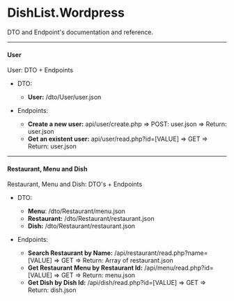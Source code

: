 # DishList.Wordpress

DTO and Endpoint's documentation and reference.

---

#### User

User: DTO + Endpoints

- DTO:

  - **User:** /dto/User/user.json

- Endpoints:

  - **Create a new user:** api/user/create.php => POST: user.json => Return: user.json
  - **Get an existent user:** api/user/read.php?id=[VALUE] => GET => Return: user.json

---

#### Restaurant, Menu and Dish

Restaurant, Menu and Dish: DTO's + Endpoints

- DTO:

  - **Menu**: /dto/Restaurant/menu.json
  - **Restaurant:** /dto/Restaurant/restaurant.json
  - **Dish:** /dto/Restaurant/restaurant.json

- Endpoints:

  - **Search Restaurant by Name:** /api/restaurant/read.php?name=[VALUE] => GET => Return: Array of restaurant.json
  - **Get Restaurant Menu by Restaurant Id:** /api/menu/read.php?id=[VALUE] => GET => Return: menu.json
  - **Get Dish by Dish Id:** /api/dish/read.php?id=[VALUE] => GET => Return: dish.json
